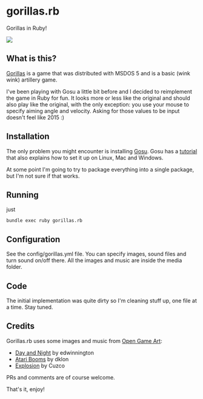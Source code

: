# gorillas.rb
Gorillas in Ruby!

![](https://raw.github.com/yurivm/gorillas.rb/master/media/gorillas_screenshot.png)

## What is this?

[Gorillas](https://en.wikipedia.org/wiki/Gorillas_(video_game)) is a game that was distributed with MSDOS 5 and is a basic (wink wink) artillery game.

I've been playing with Gosu a little bit before and I decided to reimplement the game in Ruby for fun.
It looks more or less like the original and should also play like the original, with the only exception: you use your mouse to specify aiming angle and velocity. Asking for those values to be input doesn't feel like 2015 :)

## Installation

The only problem you might encounter is installing [Gosu](https://github.com/gosu/gosu). Gosu has a [tutorial](https://github.com/gosu/gosu/wiki/Ruby-Tutorial) that also explains how to set it up on Linux, Mac and Windows.

At some point I'm going to try to package everything into a single package, but I'm not sure if that works.

## Running

just

```
bundle exec ruby gorillas.rb
```

## Configuration

See the config/gorillas.yml file. You can specify images, sound files and turn sound on/off there. All the images and music are inside the media folder.

## Code

The initial implementation was quite dirty so I'm cleaning stuff up, one file at a time. Stay tuned.

## Credits

Gorillas.rb uses some images and music from [Open Game Art](http://opengameart.org/):

- [Day and Night](http://opengameart.org/content/day-night-in-summerset) by edwinnington
- [Atari Booms](http://opengameart.org/content/atari-booms) by dklon
- [Explosion](http://opengameart.org/content/explosion) by Cuzco

PRs and comments are of course welcome.

That's it, enjoy!



